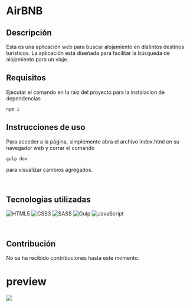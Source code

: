 # AirBNB

## Descripción

Esta es una aplicación web para buscar alojamiento en distintos destinos turísticos. La aplicación está diseñada para facilitar la búsqueda de alojamiento para un viaje.

## Requisitos

Ejecutar el comando en la raiz del proyecto para la instalacion de dependencias

```
npm i
```

## Instrucciones de uso

Para acceder a la página, simplemente abra el archivo index.html en su navegador web y corrar el comando

```
gulp dev
```

para visualizar cambios agregados.

</br>

## Tecnologías utilizadas

![HTML5](https://img.shields.io/badge/html5-%23E34F26.svg?style=for-the-badge&logo=html5&logoColor=white)
![CSS3](https://img.shields.io/badge/css3-%231572B6.svg?style=for-the-badge&logo=css3&logoColor=white)
![SASS](https://img.shields.io/badge/SASS-hotpink.svg?style=for-the-badge&logo=SASS&logoColor=white)
![Gulp](https://img.shields.io/badge/GULP-%23CF4647.svg?style=for-the-badge&logo=gulp&logoColor=white)
![JavaScript](https://img.shields.io/badge/javascript-%23323330.svg?style=for-the-badge&logo=javascript&logoColor=%23F7DF1E)

</br>

## Contribución

No se ha recibido contribuciones hasta este momento.

# preview

![](https://i.imgur.com/MtbQDCf.png)
